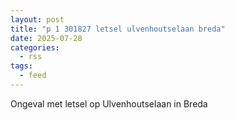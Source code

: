 ```yaml
---
layout: post
title: "p 1 301827 letsel ulvenhoutselaan breda"
date: 2025-07-28
categories: 
  - rss
tags: 
  - feed
---
```


Ongeval met letsel op Ulvenhoutselaan in Breda
